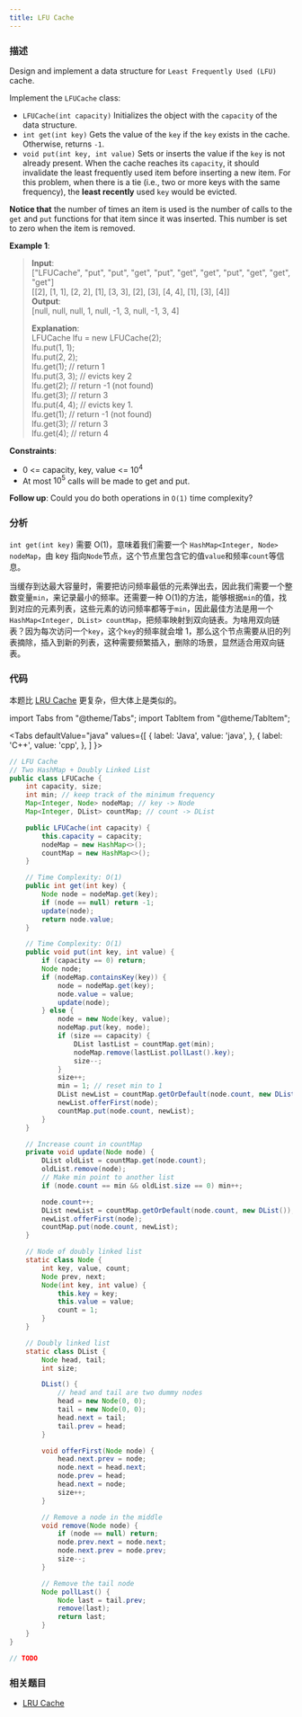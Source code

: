 ```yaml
---
title: LFU Cache
---
```


### 描述

Design and implement a data structure for `Least Frequently Used (LFU)` cache.

Implement the `LFUCache` class:

- `LFUCache(int capacity)` Initializes the object with the `capacity` of the data structure.
- `int get(int key)` Gets the value of the `key` if the `key` exists in the cache. Otherwise, returns `-1`.
- `void put(int key, int value)` Sets or inserts the value if the `key` is not already present. When the cache reaches its `capacity`, it should invalidate the least frequently used item before inserting a new item. For this problem, when there is a tie (i.e., two or more keys with the same frequency), the **least recently** used `key` would be evicted.

**Notice that** the number of times an item is used is the number of calls to the `get` and `put` functions for that item since it was inserted. This number is set to zero when the item is removed.

**Example 1**:

> **Input**:  
> ["LFUCache", "put", "put", "get", "put", "get", "get", "put", "get", "get", "get"]  
> [[2], [1, 1], [2, 2], [1], [3, 3], [2], [3], [4, 4], [1], [3], [4]]  
> **Output**:  
> [null, null, null, 1, null, -1, 3, null, -1, 3, 4]
>
> **Explanation**:  
> LFUCache lfu = new LFUCache(2);  
> lfu.put(1, 1);  
> lfu.put(2, 2);  
> lfu.get(1); // return 1  
> lfu.put(3, 3); // evicts key 2  
> lfu.get(2); // return -1 (not found)  
> lfu.get(3); // return 3  
> lfu.put(4, 4); // evicts key 1.  
> lfu.get(1); // return -1 (not found)  
> lfu.get(3); // return 3  
> lfu.get(4); // return 4

**Constraints**:

- 0 <= capacity, key, value <= $10^4$
- At most $10^5$ calls will be made to get and put.

**Follow up**: Could you do both operations in `O(1)` time complexity?

### 分析

`int get(int key)` 需要 O(1)，意味着我们需要一个 `HashMap<Integer, Node> nodeMap`，由 key 指向`Node`节点，这个节点里包含它的值`value`和频率`count`等信息。

当缓存到达最大容量时，需要把访问频率最低的元素弹出去，因此我们需要一个整数变量`min`，来记录最小的频率。还需要一种 O(1)的方法，能够根据`min`的值，找到对应的元素列表，这些元素的访问频率都等于`min`，因此最佳方法是用一个`HashMap<Integer, DList> countMap`，把频率映射到双向链表。为啥用双向链表？因为每次访问一个`key`，这个`key`的频率就会增 1，那么这个节点需要从旧的列表摘除，插入到新的列表，这种需要频繁插入，删除的场景，显然适合用双向链表。

### 代码

本题比 [LRU Cache](lru-cache.md) 更复杂，但大体上是类似的。

import Tabs from "@theme/Tabs";
import TabItem from "@theme/TabItem";

<Tabs
defaultValue="java"
values={[
{ label: 'Java', value: 'java', },
{ label: 'C++', value: 'cpp', },
]
}>
<TabItem value="java">

```java
// LFU Cache
// Two HashMap + Doubly Linked List
public class LFUCache {
    int capacity, size;
    int min; // keep track of the minimum frequency
    Map<Integer, Node> nodeMap; // key -> Node
    Map<Integer, DList> countMap; // count -> DList

    public LFUCache(int capacity) {
        this.capacity = capacity;
        nodeMap = new HashMap<>();
        countMap = new HashMap<>();
    }

    // Time Complexity: O(1)
    public int get(int key) {
        Node node = nodeMap.get(key);
        if (node == null) return -1;
        update(node);
        return node.value;
    }

    // Time Complexity: O(1)
    public void put(int key, int value) {
        if (capacity == 0) return;
        Node node;
        if (nodeMap.containsKey(key)) {
            node = nodeMap.get(key);
            node.value = value;
            update(node);
        } else {
            node = new Node(key, value);
            nodeMap.put(key, node);
            if (size == capacity) {
                DList lastList = countMap.get(min);
                nodeMap.remove(lastList.pollLast().key);
                size--;
            }
            size++;
            min = 1; // reset min to 1
            DList newList = countMap.getOrDefault(node.count, new DList());
            newList.offerFirst(node);
            countMap.put(node.count, newList);
        }
    }

    // Increase count in countMap
    private void update(Node node) {
        DList oldList = countMap.get(node.count);
        oldList.remove(node);
        // Make min point to another list
        if (node.count == min && oldList.size == 0) min++;

        node.count++;
        DList newList = countMap.getOrDefault(node.count, new DList());
        newList.offerFirst(node);
        countMap.put(node.count, newList);
    }

    // Node of doubly linked list
    static class Node {
        int key, value, count;
        Node prev, next;
        Node(int key, int value) {
            this.key = key;
            this.value = value;
            count = 1;
        }
    }

    // Doubly linked list
    static class DList {
        Node head, tail;
        int size;

        DList() {
            // head and tail are two dummy nodes
            head = new Node(0, 0);
            tail = new Node(0, 0);
            head.next = tail;
            tail.prev = head;
        }

        void offerFirst(Node node) {
            head.next.prev = node;
            node.next = head.next;
            node.prev = head;
            head.next = node;
            size++;
        }

        // Remove a node in the middle
        void remove(Node node) {
            if (node == null) return;
            node.prev.next = node.next;
            node.next.prev = node.prev;
            size--;
        }

        // Remove the tail node
        Node pollLast() {
            Node last = tail.prev;
            remove(last);
            return last;
        }
    }
}
```

</TabItem>
<TabItem value="cpp">

```cpp
// TODO
```

</TabItem>
</Tabs>

### 相关题目

- [LRU Cache](lru-cache.md)
